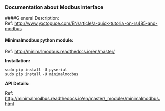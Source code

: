 ### Documentation about Modbus Interface

####G eneral Description:  
Ref: http://www.yoctopuce.com/EN/article/a-quick-tutorial-on-rs485-and-modbus  

#### Minimalmodbus python module:  
Ref: http://minimalmodbus.readthedocs.io/en/master/  

**Installation:**  

```
sudo pip install -U pyserial
sudo pip install -U minimalmodbus
```

**API Details:**  

Ref: http://minimalmodbus.readthedocs.io/en/master/_modules/minimalmodbus.html  


